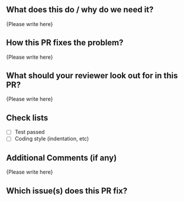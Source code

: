 <!-- Thank you for your contribution to react-md-spinner! Please replace {Please write here} with your description -->

## What does this do / why do we need it?

{Please write here}

## How this PR fixes the problem?

{Please write here}

## What should your reviewer look out for in this PR?

{Please write here}

## Check lists

- [ ] Test passed
- [ ] Coding style (indentation, etc)

## Additional Comments (if any)

{Please write here}

## Which issue(s) does this PR fix?

<!--
fixes #
fixes #
-->
